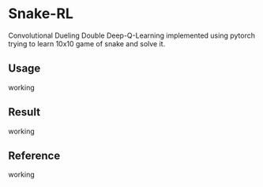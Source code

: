 # Snake-RL
Convolutional Dueling Double Deep-Q-Learning implemented using pytorch trying to learn 10x10 game of snake and solve it. 
## Usage
working
## Result
working
## Reference
working